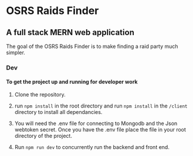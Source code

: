 #   OSRS Raids Finder

##  A full stack MERN web application

The goal of the OSRS Raids Finder is to make finding a raid party much simpler.

### Dev

#### To get the project up and running for developer work

1. Clone the repository.

2. run ```npm install``` in the root directory and run ```npm install``` in the ```/client``` directory to install all dependancies.

3. You will need the .env file for connecting to Mongodb and the Json webtoken secret. Once you have the .env file place the file in your root directory of the project.

4. Run ```npm run dev``` to concurrently run the backend and front end.
